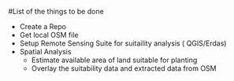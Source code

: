 #List of the things to be done

* Create a Repo
* Get local OSM file
* Setup Remote Sensing Suite  for suitaility analysis ( QGIS/Erdas)
* Spatial Analysis
    * Estimate available area of land suitable for planting
    * Overlay the suitability data and extracted data from OSM
